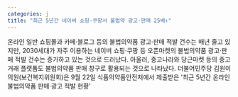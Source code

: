 ```yaml
---
categories: j
title: "최근 5년간 네이버 쇼핑·쿠팡서 불법약 광고·판매 25배↑"
---
```

온라인 일반 쇼핑몰과 카페&middot;블로그 등의 불법의약품 광고&middot;판매 적발 건수는 매년 줄고 있지만, 2030세대가 자주 이용하는 네이버 쇼핑&middot;쿠팡 등 오픈마켓의 불법의약품 광고&middot;판매 적발 건수는 증가하고 있는 것으로 드러났다. 아울러, 중고나라와 당근마켓 등의 중고거래 플랫폼도 불법의약품 판매 창구로 활용되는 것으로 나타났다. 더불어민주당 김원이 의원(보건복지위원회)은 9월 22일 식품의약품안전처에서 제출받은 &#39;최근 5년간 온라인 불법의약품 판매&middot;광고 적발 현황&#39;